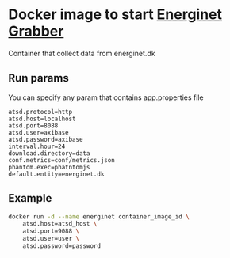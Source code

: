 # Docker image to start [Energinet Grabber](https://github.com/unrealwork/engrginet-grabber)
Container that collect data from energinet.dk
 
## Run params
 
 You can specify any param that contains app.properties file
 
 ```properties
 atsd.protocol=http
 atsd.host=localhost
 atsd.port=8088
 atsd.user=axibase
 atsd.password=axibase
 interval.hour=24
 download.directory=data
 conf.metrics=conf/metrics.json
 phantom.exec=phatntomjs
 default.entity=energinet.dk
 ```
 
## Example 
 
```sh
docker run -d --name energinet container_image_id \
    atsd.host=atsd_host \
    atsd.port=9088 \
    atsd.user=user \
    atsd.password=password
```